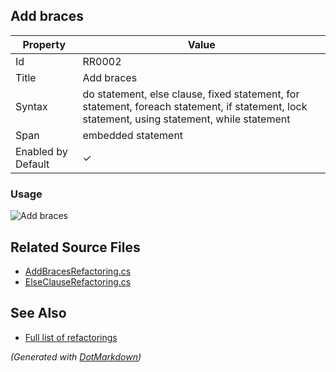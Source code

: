 ## Add braces

| Property           | Value                                                                                                                                        |
| ------------------ | -------------------------------------------------------------------------------------------------------------------------------------------- |
| Id                 | RR0002                                                                                                                                       |
| Title              | Add braces                                                                                                                                   |
| Syntax             | do statement, else clause, fixed statement, for statement, foreach statement, if statement, lock statement, using statement, while statement |
| Span               | embedded statement                                                                                                                           |
| Enabled by Default | &#x2713;                                                                                                                                     |

### Usage

![Add braces](../../images/refactorings/AddBraces.png)

## Related Source Files

* [AddBracesRefactoring.cs](../../src/Refactorings/CSharp/Refactorings/AddBracesRefactoring.cs)
* [ElseClauseRefactoring.cs](../../src/Refactorings/CSharp/Refactorings/ElseClauseRefactoring.cs)

## See Also

* [Full list of refactorings](Refactorings.md)

*\(Generated with [DotMarkdown](http://github.com/JosefPihrt/DotMarkdown)\)*